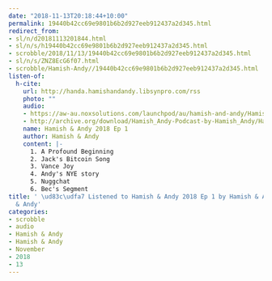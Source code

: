 ```yaml
---
date: "2018-11-13T20:18:44+10:00"
permalink: 19440b42cc69e9801b6b2d927eeb912437a2d345.html
redirect_from:
- sl/n/d20181113201844.html
- sl/n/s/h19440b42cc69e9801b6b2d927eeb912437a2d345.html
- scrobble/2018/11/13/19440b42cc69e9801b6b2d927eeb912437a2d345.html
- sl/n/s/ZNZ8EcG6f07.html
- scrobble/Hamish-Andy//19440b42cc69e9801b6b2d927eeb912437a2d345.html
listen-of:
  h-cite:
    url: http://handa.hamishandandy.libsynpro.com/rss
    photo: ""
    audio:
    - https://aw-au.noxsolutions.com/launchpod/au/hamish-and-andy/HamishAndy_s01e01_SEG1_FINAL_100500571.mp3?awCollectionId=8055&awEpisodeId=100500571
    - http://archive.org/download/Hamish_Andy-Podcast-by-Hamish_Andy/HamishAndy_s01e01_SEG1_FINAL_100500571.mp3
    name: Hamish & Andy 2018 Ep 1
    author: Hamish & Andy
    content: |-
      1. A Profound Beginning
      2. Jack's Bitcoin Song
      3. Vance Joy
      4. Andy's NYE story
      5. Nuggchat
      6. Bec's Segment
title: ' \ud83c\udfa7 Listened to Hamish & Andy 2018 Ep 1 by Hamish & Andy From Hamish
  & Andy'
categories:
- scrobble
- audio
- Hamish & Andy
- Hamish & Andy
- November
- 2018
- 13
---
```

